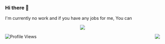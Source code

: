### Hi there 👋

I'm currently no work and if you have any jobs for me, You can 



<p align="center">
<img src="https://github-readme-stats.vercel.app/api?username=shugen002&show_icons=true&&theme=tokyonight" />
</p>

<a href="#">
  <img align="right" src="https://github-readme-stats.vercel.app/api/top-langs/?username=shugen0002&theme=vue-dark&layout=compact&hide=css,html">
</a>

![Profile Views](https://hits.seeyoufarm.com/api/count/incr/badge.svg?url=https://github.com/shugen002/&title=Profile%20Views)

<!--
**shugen002/shugen002** is a ✨ _special_ ✨ repository because its `README.md` (this file) appears on your GitHub profile.

Here are some ideas to get you started:

- 🔭 I’m currently working on ...
- 🌱 I’m currently learning ...
- 👯 I’m looking to collaborate on ...
- 🤔 I’m looking for help with ...
- 💬 Ask me about ...
- 📫 How to reach me: ...
- 😄 Pronouns: ...
- ⚡ Fun fact: ...
-->
